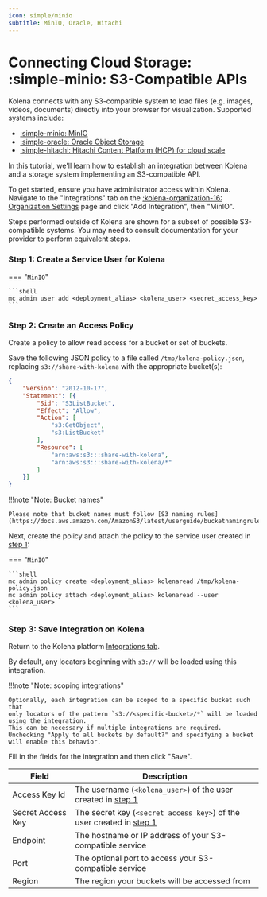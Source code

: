 ```yaml
---
icon: simple/minio
subtitle: MinIO, Oracle, Hitachi
---
```


# Connecting Cloud Storage: <nobr>:simple-minio: S3-Compatible APIs</nobr>

Kolena connects with any S3-compatible system to load files (e.g. images, videos, documents) directly into your browser
for visualization. Supported systems include:

- [:simple-minio: MinIO](https://min.io)
- [:simple-oracle: Oracle Object Storage](https://docs.oracle.com/en-us/iaas/Content/Object/Tasks/s3compatibleapi.htm)
- [:simple-hitachi: Hitachi Content Platform (HCP) for cloud scale](https://knowledge.hitachivantara.com/Documents/Storage/HCP_for_Cloud_Scale)

In this tutorial, we'll learn how to establish an integration between Kolena and a storage system implementing an
S3-compatible API.

To get started, ensure you have administrator access within Kolena.
Navigate to the "Integrations" tab on the
[:kolena-organization-16: Organization Settings](https://app.kolena.com/redirect/organization?tab=integrations)
page and click "Add Integration", then "MinIO".

Steps performed outside of Kolena are shown for a subset of possible S3-compatible systems.
You may need to consult documentation for your provider to perform equivalent steps.

### Step 1: Create a Service User for Kolena

=== "`MinIO`"

    ```shell
    mc admin user add <deployment_alias> <kolena_user> <secret_access_key>
    ```

### Step 2: Create an Access Policy

Create a policy to allow read access for a bucket or set of buckets.

Save the following JSON policy to a file called `/tmp/kolena-policy.json`,
replacing `s3://share-with-kolena` with the appropriate bucket(s):

```json
{
    "Version": "2012-10-17",
    "Statement": [{
        "Sid": "S3ListBucket",
        "Effect": "Allow",
        "Action": [
            "s3:GetObject",
            "s3:ListBucket"
        ],
        "Resource": [
            "arn:aws:s3:::share-with-kolena",
            "arn:aws:s3:::share-with-kolena/*"
        ]
    }]
}
```

!!!note "Note: Bucket names"

    Please note that bucket names must follow [S3 naming rules](https://docs.aws.amazon.com/AmazonS3/latest/userguide/bucketnamingrules.html)

Next, create the policy and attach the policy to the service user created in [step 1](#step-1-create-a-service-user-for-kolena):

=== "`MinIO`"

    ```shell
    mc admin policy create <deployment_alias> kolenaread /tmp/kolena-policy.json
    mc admin policy attach <deployment_alias> kolenaread --user <kolena_user>
    ```

### Step 3: Save Integration on Kolena

Return to the Kolena platform [Integrations tab](https://app.kolena.com/redirect/organization?tab=integrations).

By default, any locators beginning with `s3://` will be loaded using this integration.

!!!note "Note: scoping integrations"

    Optionally, each integration can be scoped to a specific bucket such that
    only locators of the pattern `s3://<specific-bucket>/*` will be loaded using the integration.
    This can be necessary if multiple integrations are required.
    Unchecking "Apply to all buckets by default?" and specifying a bucket will enable this behavior.

Fill in the fields for the integration and then click "Save".

| Field | Description |
|---|---|
| Access Key Id | The username (`<kolena_user>`) of the user created in [step 1](#step-1-create-a-service-user-for-kolena) |
| Secret Access Key | The secret key (`<secret_access_key>`) of the user created in [step 1](#step-1-create-a-service-user-for-kolena) |
| Endpoint | The hostname or IP address of your S3-compatible service |
| Port | The optional port to access your S3-compatible service |
| Region | The region your buckets will be accessed from |
